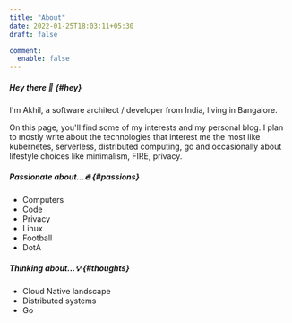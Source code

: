 ```yaml
---
title: "About"
date: 2022-01-25T18:03:11+05:30
draft: false

comment:
  enable: false
---
```


##### Hey there :wave: {#hey}

I'm Akhil, a software architect / developer from India, living in Bangalore.

On this page, you'll find some of my interests and my personal blog.
I plan to mostly write about the technologies that interest me the most like kubernetes, serverless, 
distributed computing, go and occasionally about lifestyle choices like minimalism, FIRE, privacy.

##### Passionate about...:fire: {#passions}

* Computers
* Code
* Privacy
* Linux
* Football
* DotA

##### Thinking about...:bulb: {#thoughts}

* Cloud Native landscape
* Distributed systems
* Go
